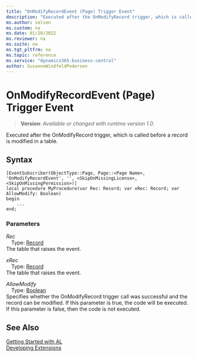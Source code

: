 ```yaml
---
title: "OnModifyRecordEvent (Page) Trigger Event"
description: "Executed after the OnModifyRecord trigger, which is called before a record is modified in a table."
ms.author: solsen
ms.custom: na
ms.date: 01/20/2022
ms.reviewer: na
ms.suite: na
ms.tgt_pltfrm: na
ms.topic: reference
ms.service: "dynamics365-business-central"
author: SusanneWindfeldPedersen
---
```

[//]: # (START>DO_NOT_EDIT)
[//]: # (IMPORTANT:Do not edit any of the content between here and the END>DO_NOT_EDIT.)
[//]: # (Any modifications should be made in the .xml files in the ModernDev repo.)

# OnModifyRecordEvent (Page) Trigger Event
> **Version**: _Available or changed with runtime version 1.0._

Executed after the OnModifyRecord trigger, which is called before a record is modified in a table.


## Syntax
```AL
[EventSubscriber(ObjectType::Page, Page::<Page Name>, 'OnModifyRecordEvent', '', <SkipOnMissingLicense>, <SkipOnMissingPermission>)]
local procedure MyProcedure(var Rec: Record; var xRec: Record; var AllowModify: Boolean)
begin
    ...
end;
```

### Parameters

*Rec*  
&emsp;Type: [Record](../../../methods-auto/record/record-data-type.md)  
The table that raises the event.  

*xRec*  
&emsp;Type: [Record](../../../methods-auto/record/record-data-type.md)  
The table that raises the event.  

*AllowModify*  
&emsp;Type: [Boolean](../../../methods-auto/boolean/boolean-data-type.md)  
Specifies whether the OnModifyRecord trigger call was successful and the record can be modified. If this parameter is true, the code will be executed. If this parameter is false, then the code is not executed.  



[//]: # (IMPORTANT: END>DO_NOT_EDIT)
## See Also  
[Getting Started with AL](../../../devenv-get-started.md)  
[Developing Extensions](../../../devenv-dev-overview.md)   